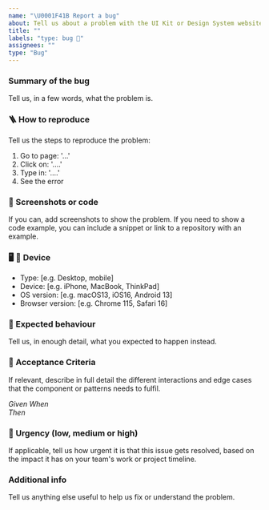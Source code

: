 ```yaml
---
name: "\U0001F41B Report a bug"
about: Tell us about a problem with the UI Kit or Design System website.
title: ""
labels: "type: bug 🐛"
assignees: ""
type: "Bug"
---
```


### Summary of the bug

Tell us, in a few words, what the problem is.

### 🪜 How to reproduce

Tell us the steps to reproduce the problem:

1. Go to page: '...'
2. Click on: '....'
3. Type in: '....'
4. See the error

### 📸 Screenshots or code

If you can, add screenshots to show the problem. If you need to show a code example, you can include a snippet or link to a repository with an example.

### 🖥 📱 Device

- Type: [e.g. Desktop, mobile]
- Device: [e.g. iPhone, MacBook, ThinkPad]
- OS version: [e.g. macOS13, iOS16, Android 13]
- Browser version: [e.g. Chrome 115, Safari 16]

### 🧐 Expected behaviour

Tell us, in enough detail, what you expected to happen instead.

### 📝 Acceptance Criteria

If relevant, describe in full detail the different interactions and edge cases that the component or patterns needs to fulfil.

_Given_
_When_  
_Then_

### 🚨 Urgency (low, medium or high)

If applicable, tell us how urgent it is that this issue gets resolved, based on the impact it has on your team's work or project timeline.

<!--
- Low = Does not have significant impact and can be addressed at a convenient time without causing delays.
- Medium = Has moderate impact and should be addressed soon to avoid potential delays or complications.
- High = A critical issue which has significant impact and needs immediate attention to prevent major delays or blockers.
-->

### Additional info

Tell us anything else useful to help us fix or understand the problem.

